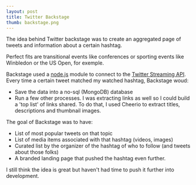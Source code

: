 ```yaml
---
layout: post
title: Twitter Backstage
thumb: backstage.png
---
```

The idea behind Twitter backstage was to create an aggregated page
of tweets and information about a certain hashtag.

Perfect fits are transitional events like conferences
or sporting events like Winbledon or the US Open, for exemple.

Backstage used a [node.js](http://nodejs.org) module to connect to the [Twitter Streaming API](https://dev.twitter.com/docs/api/streaming).
Every time a certain tweet matched my watched hashtag, Backstage woud:

* Save the data into a no-sql (MongoDB) database
* Run a few other processes. I was extracting links as well so I could
build a 'top list' of links shared. To do that, I used Cheerio to extract titles, descriptions and thumbnail images.

The goal of Backstage was to have:

* List of most popular tweets on that topic
* List of media items associated with that hashtag (videos, images)
* Curated list by the organizer of the hashtag of who to follow (and tweets about those folks)
* A branded landing page that pushed the hashtag even further.


I still think the idea is great but haven't had time to push it further
into development.
